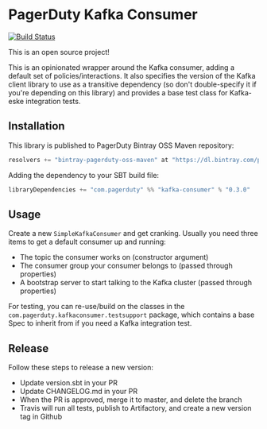 # PagerDuty Kafka Consumer

[![Build Status](https://travis-ci.org/PagerDuty/scala-kafka-consumer.svg?branch=master)](https://travis-ci.org/PagerDuty/scala-kafka-consumer)

This is an open source project!

This is an opinionated wrapper around the Kafka consumer, adding a default set
of policies/interactions. It also specifies the version of the Kafka client
library to use as a transitive dependency (so don't double-specify it if
you're depending on this library) and provides a base test class for Kafka-eske
integration tests.

## Installation

This library is published to PagerDuty Bintray OSS Maven repository:

```scala
resolvers += "bintray-pagerduty-oss-maven" at "https://dl.bintray.com/pagerduty/oss-maven"
```

Adding the dependency to your SBT build file:

```scala
libraryDependencies += "com.pagerduty" %% "kafka-consumer" % "0.3.0"
```

## Usage

Create a new `SimpleKafkaConsumer` and get cranking. Usually you need three items to get a default
consumer up and running:

- The topic the consumer works on (constructor argument)
- The consumer group your consumer belongs to (passed through properties)
- A bootstrap server to start talking to the Kafka cluster (passed through properties)

For testing, you can re-use/build on the classes in the `com.pagerduty.kafkaconsumer.testsupport`
package, which contains a base Spec to inherit from if you need a Kafka integration
test.

## Release

Follow these steps to release a new version:
 - Update version.sbt in your PR
 - Update CHANGELOG.md in your PR
 - When the PR is approved, merge it to master, and delete the branch
 - Travis will run all tests, publish to Artifactory, and create a new version tag in Github

